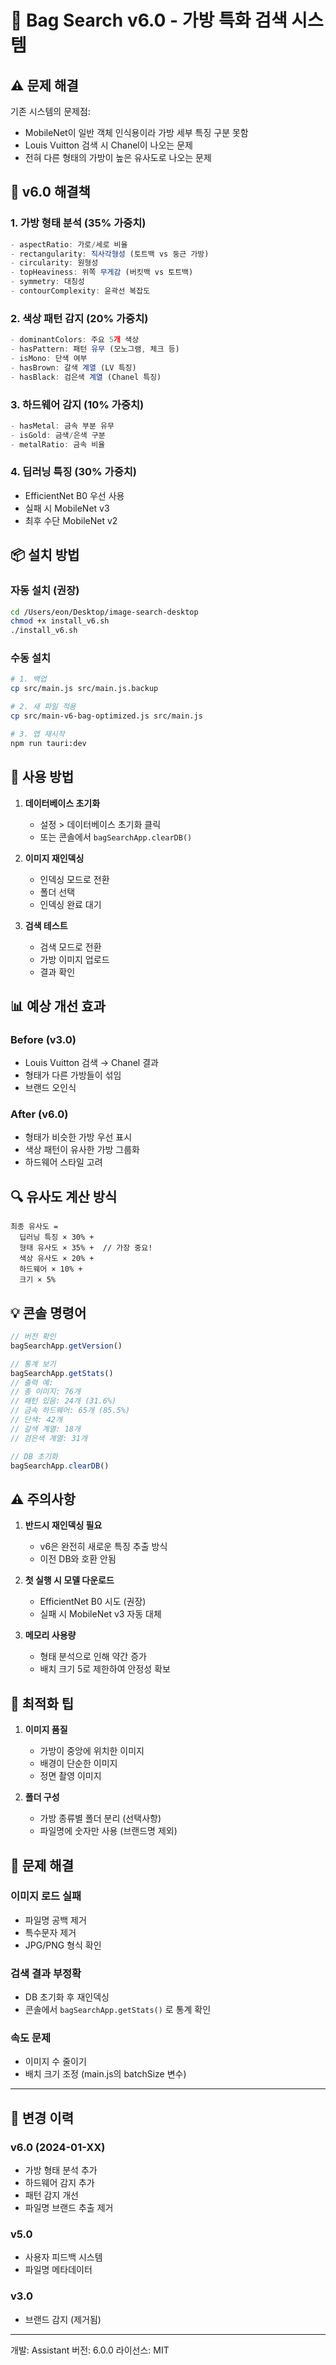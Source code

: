 # 👜 Bag Search v6.0 - 가방 특화 검색 시스템

## ⚠️ 문제 해결

기존 시스템의 문제점:
- MobileNet이 일반 객체 인식용이라 가방 세부 특징 구분 못함
- Louis Vuitton 검색 시 Chanel이 나오는 문제
- 전혀 다른 형태의 가방이 높은 유사도로 나오는 문제

## 🎯 v6.0 해결책

### 1. 가방 형태 분석 (35% 가중치)
```javascript
- aspectRatio: 가로/세로 비율
- rectangularity: 직사각형성 (토트백 vs 둥근 가방)
- circularity: 원형성
- topHeaviness: 위쪽 무게감 (버킷백 vs 토트백)
- symmetry: 대칭성
- contourComplexity: 윤곽선 복잡도
```

### 2. 색상 패턴 감지 (20% 가중치)
```javascript
- dominantColors: 주요 5개 색상
- hasPattern: 패턴 유무 (모노그램, 체크 등)
- isMono: 단색 여부
- hasBrown: 갈색 계열 (LV 특징)
- hasBlack: 검은색 계열 (Chanel 특징)
```

### 3. 하드웨어 감지 (10% 가중치)
```javascript
- hasMetal: 금속 부분 유무
- isGold: 금색/은색 구분
- metalRatio: 금속 비율
```

### 4. 딥러닝 특징 (30% 가중치)
- EfficientNet B0 우선 사용
- 실패 시 MobileNet v3
- 최후 수단 MobileNet v2

## 📦 설치 방법

### 자동 설치 (권장)
```bash
cd /Users/eon/Desktop/image-search-desktop
chmod +x install_v6.sh
./install_v6.sh
```

### 수동 설치
```bash
# 1. 백업
cp src/main.js src/main.js.backup

# 2. 새 파일 적용
cp src/main-v6-bag-optimized.js src/main.js

# 3. 앱 재시작
npm run tauri:dev
```

## 🚀 사용 방법

1. **데이터베이스 초기화**
   - 설정 > 데이터베이스 초기화 클릭
   - 또는 콘솔에서 `bagSearchApp.clearDB()`

2. **이미지 재인덱싱**
   - 인덱싱 모드로 전환
   - 폴더 선택
   - 인덱싱 완료 대기

3. **검색 테스트**
   - 검색 모드로 전환
   - 가방 이미지 업로드
   - 결과 확인

## 📊 예상 개선 효과

### Before (v3.0)
- Louis Vuitton 검색 → Chanel 결과
- 형태가 다른 가방들이 섞임
- 브랜드 오인식

### After (v6.0)
- 형태가 비슷한 가방 우선 표시
- 색상 패턴이 유사한 가방 그룹화
- 하드웨어 스타일 고려

## 🔍 유사도 계산 방식

```
최종 유사도 = 
  딥러닝 특징 × 30% +
  형태 유사도 × 35% +  // 가장 중요!
  색상 유사도 × 20% +
  하드웨어 × 10% +
  크기 × 5%
```

## 💡 콘솔 명령어

```javascript
// 버전 확인
bagSearchApp.getVersion()

// 통계 보기
bagSearchApp.getStats()
// 출력 예:
// 총 이미지: 76개
// 패턴 있음: 24개 (31.6%)
// 금속 하드웨어: 65개 (85.5%)
// 단색: 42개
// 갈색 계열: 18개
// 검은색 계열: 31개

// DB 초기화
bagSearchApp.clearDB()
```

## ⚠️ 주의사항

1. **반드시 재인덱싱 필요**
   - v6은 완전히 새로운 특징 추출 방식
   - 이전 DB와 호환 안됨

2. **첫 실행 시 모델 다운로드**
   - EfficientNet B0 시도 (권장)
   - 실패 시 MobileNet v3 자동 대체

3. **메모리 사용량**
   - 형태 분석으로 인해 약간 증가
   - 배치 크기 5로 제한하여 안정성 확보

## 🎯 최적화 팁

1. **이미지 품질**
   - 가방이 중앙에 위치한 이미지
   - 배경이 단순한 이미지
   - 정면 촬영 이미지

2. **폴더 구성**
   - 가방 종류별 폴더 분리 (선택사항)
   - 파일명에 숫자만 사용 (브랜드명 제외)

## 🐛 문제 해결

### 이미지 로드 실패
- 파일명 공백 제거
- 특수문자 제거
- JPG/PNG 형식 확인

### 검색 결과 부정확
- DB 초기화 후 재인덱싱
- 콘솔에서 `bagSearchApp.getStats()` 로 통계 확인

### 속도 문제
- 이미지 수 줄이기
- 배치 크기 조정 (main.js의 batchSize 변수)

---

## 📝 변경 이력

### v6.0 (2024-01-XX)
- 가방 형태 분석 추가
- 하드웨어 감지 추가
- 패턴 감지 개선
- 파일명 브랜드 추출 제거

### v5.0
- 사용자 피드백 시스템
- 파일명 메타데이터

### v3.0
- 브랜드 감지 (제거됨)

---

개발: Assistant
버전: 6.0.0
라이선스: MIT